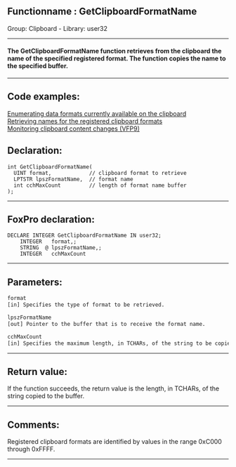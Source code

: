 <link rel="stylesheet" type="text/css" href="../../css/win32api.css">  
<link rel="stylesheet" href="https://cdnjs.cloudflare.com/ajax/libs/font-awesome/4.7.0/css/font-awesome.min.css">

## Functionname : GetClipboardFormatName
Group: Clipboard - Library: user32    
***  


#### The GetClipboardFormatName function retrieves from the clipboard the name of the specified registered format. The function copies the name to the specified buffer. 
***  


## Code examples:
[Enumerating data formats currently available on the clipboard](../../samples/sample_032.md)  
[Retrieving names for the registered clipboard formats](../../samples/sample_268.md)  
[Monitoring clipboard content changes (VFP9)](../../samples/sample_601.md)  

## Declaration:
```foxpro  
int GetClipboardFormatName(
  UINT format,            // clipboard format to retrieve
  LPTSTR lpszFormatName,  // format name
  int cchMaxCount         // length of format name buffer
);  
```  
***  


## FoxPro declaration:
```foxpro  
DECLARE INTEGER GetClipboardFormatName IN user32;
	INTEGER   format,;
	STRING  @ lpszFormatName,;
	INTEGER   cchMaxCount  
```  
***  


## Parameters:
```txt  
format
[in] Specifies the type of format to be retrieved.

lpszFormatName
[out] Pointer to the buffer that is to receive the format name.

cchMaxCount
[in] Specifies the maximum length, in TCHARs, of the string to be copied to the buffer.  
```  
***  


## Return value:
If the function succeeds, the return value is the length, in TCHARs, of the string copied to the buffer.  
***  


## Comments:
Registered clipboard formats are identified by values in the range 0xC000 through 0xFFFF.   
  
***  

